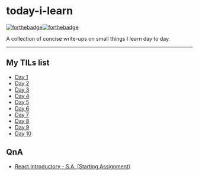 # today-i-learn

[![forthebadge](https://forthebadge.com/images/badges/built-with-love.svg)](https://wajahatkarim.com)[![forthebadge](https://forthebadge.com/images/badges/makes-people-smile.svg)](https://wajahatkarim.com)

A collection of concise write-ups on small things I learn day to day.

---

## My TILs list

- [Day 1](list/day1.md)
- [Day 2](list/day2.md)
- [Day 3](list/day3.md)
- [Day 4](list/day4.md)
- [Day 5](list/day5.md)
- [Day 6](list/day6.md)
- [Day 7](list/day7.md)
- [Day 8](list/day8.md)
- [Day 9](list/day9.md)
- [Day 10](list/day10.md)

## QnA

- [React Introductory - S.A. (Starting Assignment)](list/react.md)
